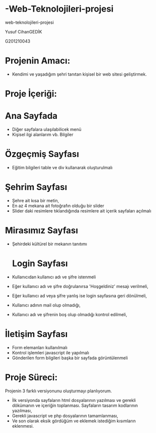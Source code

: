 # -Web-Teknolojileri-projesi

web-teknolojileri-projesi 

Yusuf CihanGEDİK

G201210043

# Projenin Amacı: 
-	Kendimi ve yaşadığım şehri tanıtan kişisel bir web sitesi geliştirmek. 
 
# Proje İçeriği: 
# Ana Sayfada 
-	Diğer sayfalara ulaşılabilicek menü 
-	Kişisel ilgi alanlarım vb. Bilgiler 
 
# Özgeçmiş Sayfası     
-	Eğitim bilgileri table ve div kullanarak oluşturulmalı 
     
# Şehrim Sayfası   
-	Şehre ait kısa bir metin, 
-	En az 4 mekana ait fotoğrafın olduğu bir slider 
-	Slider daki resimlere tıklandığında resimlere ait içerik sayfaları açılmalı 
   
# Mirasımız Sayfası 
-	Şehirdeki kültürel bir mekanın tanıtımı  
     
   	# Login Sayfası 
-	Kullanıcıdan kullanıcı adı ve şifre istenmeli 
-	Eğer kullanıcı adı ve şifre doğrulanırsa 'Hoşgeldiniz' mesajı verilmeli, 
-	Eğer kullanıcı ad veya şifre yanlış ise login sayfasına geri dönülmeli, 
-	Kullanıcı adının mail olup olmadığı, 
-	Kullanıcı adı ve şifrenin boş olup olmadığı kontrol edilmeli, 
     
# İletişim Sayfası 
-	Form elemanları kullanılmalı 
-	Kontrol işlemleri javascript ile yapılmalı 
-	Gönderilen form bilgileri başka bir sayfada görüntülenmeli 
     
# Proje Süreci: 
 Projenin 3 farklı versiyonunu oluşturmayı planlıyorum. 
-	İlk versiyonda sayfaların html dosyalarının yazılması ve gerekli dökümanın ve içeriğin toplanması. Sayfaların tasarım kodlarının yazılması, 
-	Gerekli javascript ve php dosyalarının tamamlanması, 
-	Ve son olarak eksik gördüğüm ve eklemek istediğim kısımların eklenmesi. 

